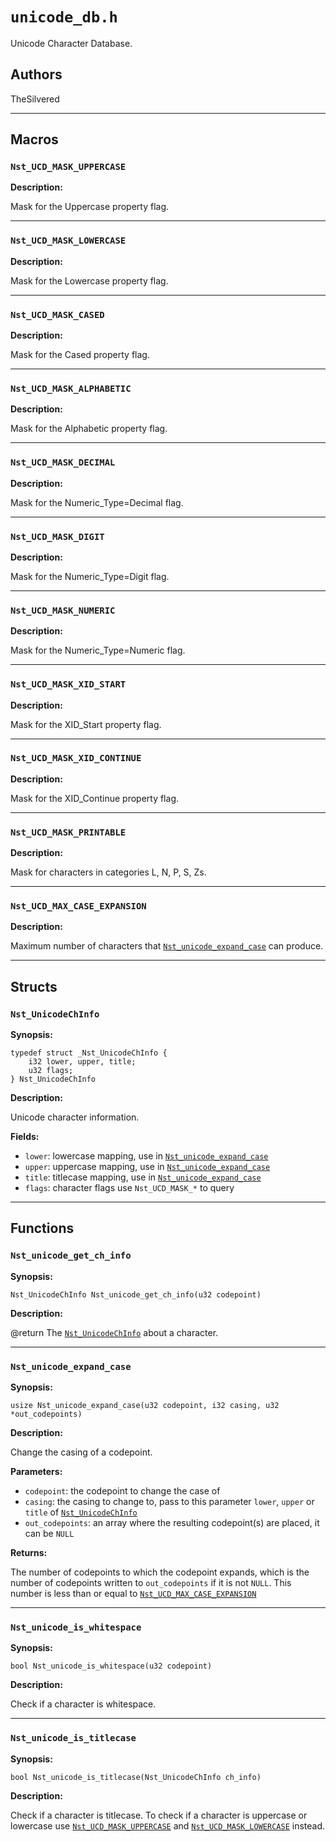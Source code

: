 # `unicode_db.h`

Unicode Character Database.

## Authors

TheSilvered

---

## Macros

### `Nst_UCD_MASK_UPPERCASE`

**Description:**

Mask for the Uppercase property flag.

---

### `Nst_UCD_MASK_LOWERCASE`

**Description:**

Mask for the Lowercase property flag.

---

### `Nst_UCD_MASK_CASED`

**Description:**

Mask for the Cased property flag.

---

### `Nst_UCD_MASK_ALPHABETIC`

**Description:**

Mask for the Alphabetic property flag.

---

### `Nst_UCD_MASK_DECIMAL`

**Description:**

Mask for the Numeric_Type=Decimal flag.

---

### `Nst_UCD_MASK_DIGIT`

**Description:**

Mask for the Numeric_Type=Digit flag.

---

### `Nst_UCD_MASK_NUMERIC`

**Description:**

Mask for the Numeric_Type=Numeric flag.

---

### `Nst_UCD_MASK_XID_START`

**Description:**

Mask for the XID_Start property flag.

---

### `Nst_UCD_MASK_XID_CONTINUE`

**Description:**

Mask for the XID_Continue property flag.

---

### `Nst_UCD_MASK_PRINTABLE`

**Description:**

Mask for characters in categories L, N, P, S, Zs.

---

### `Nst_UCD_MAX_CASE_EXPANSION`

**Description:**

Maximum number of characters that
[`Nst_unicode_expand_case`](c_api-unicode_db.md#nst_unicode_expand_case) can
produce.

---

## Structs

### `Nst_UnicodeChInfo`

**Synopsis:**

```better-c
typedef struct _Nst_UnicodeChInfo {
    i32 lower, upper, title;
    u32 flags;
} Nst_UnicodeChInfo
```

**Description:**

Unicode character information.

**Fields:**

- `lower`: lowercase mapping, use in
  [`Nst_unicode_expand_case`](c_api-unicode_db.md#nst_unicode_expand_case)
- `upper`: uppercase mapping, use in
  [`Nst_unicode_expand_case`](c_api-unicode_db.md#nst_unicode_expand_case)
- `title`: titlecase mapping, use in
  [`Nst_unicode_expand_case`](c_api-unicode_db.md#nst_unicode_expand_case)
- `flags`: character flags use `Nst_UCD_MASK_*` to query

---

## Functions

### `Nst_unicode_get_ch_info`

**Synopsis:**

```better-c
Nst_UnicodeChInfo Nst_unicode_get_ch_info(u32 codepoint)
```

**Description:**

@return The [`Nst_UnicodeChInfo`](c_api-unicode_db.md#nst_unicodechinfo) about a
character.

---

### `Nst_unicode_expand_case`

**Synopsis:**

```better-c
usize Nst_unicode_expand_case(u32 codepoint, i32 casing, u32 *out_codepoints)
```

**Description:**

Change the casing of a codepoint.

**Parameters:**

- `codepoint`: the codepoint to change the case of
- `casing`: the casing to change to, pass to this parameter `lower`, `upper` or
  `title` of [`Nst_UnicodeChInfo`](c_api-unicode_db.md#nst_unicodechinfo)
- `out_codepoints`: an array where the resulting codepoint(s) are placed, it can
  be `NULL`

**Returns:**

The number of codepoints to which the codepoint expands, which is the number of
codepoints written to `out_codepoints` if it is not `NULL`. This number is less
than or equal to
[`Nst_UCD_MAX_CASE_EXPANSION`](c_api-unicode_db.md#nst_ucd_max_case_expansion)

---

### `Nst_unicode_is_whitespace`

**Synopsis:**

```better-c
bool Nst_unicode_is_whitespace(u32 codepoint)
```

**Description:**

Check if a character is whitespace.

---

### `Nst_unicode_is_titlecase`

**Synopsis:**

```better-c
bool Nst_unicode_is_titlecase(Nst_UnicodeChInfo ch_info)
```

**Description:**

Check if a character is titlecase. To check if a character is uppercase or
lowercase use
[`Nst_UCD_MASK_UPPERCASE`](c_api-unicode_db.md#nst_ucd_mask_uppercase) and
[`Nst_UCD_MASK_LOWERCASE`](c_api-unicode_db.md#nst_ucd_mask_lowercase) instead.
